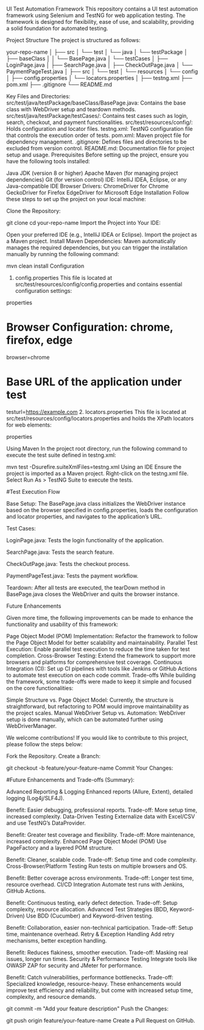 UI Test Automation Framework
This repository contains a UI test automation framework using Selenium and TestNG for web application testing. The framework is designed for flexibility, ease of use, and scalability, providing a solid foundation for automated testing.

Project Structure
The project is structured as follows:

your-repo-name
│
├── src
│   └── test
│       └── java
│           └── testPackage
│               ├── baseClass
│               │   └── BasePage.java
│               └── testCases
│                   ├── LoginPage.java
│                   ├── SearchPage.java
│                   ├── CheckOutPage.java
│                   └── PaymentPageTest.java
│
├── src
│   └── test
│       └── resources
│           └── config
│               ├── config.properties
│               └── locators.properties
│
├── testng.xml
├── pom.xml
├── .gitignore
└── README.md


Key Files and Directories:
src/test/java/testPackage/baseClass/BasePage.java: Contains the base class with WebDriver setup and teardown methods.
src/test/java/testPackage/testCases/: Contains test cases such as login, search, checkout, and payment functionalities.
src/test/resources/config/: Holds configuration and locator files.
testng.xml: TestNG configuration file that controls the execution order of tests.
pom.xml: Maven project file for dependency management.
.gitignore: Defines files and directories to be excluded from version control.
README.md: Documentation file for project setup and usage.
Prerequisites
Before setting up the project, ensure you have the following tools installed:

Java JDK (version 8 or higher)
Apache Maven (for managing project dependencies)
Git (for version control)
IDE: IntelliJ IDEA, Eclipse, or any Java-compatible IDE
Browser Drivers:
ChromeDriver for Chrome
GeckoDriver for Firefox
EdgeDriver for Microsoft Edge
Installation
Follow these steps to set up the project on your local machine:

Clone the Repository:


git clone 
cd your-repo-name
Import the Project into Your IDE:

Open your preferred IDE (e.g., IntelliJ IDEA or Eclipse).
Import the project as a Maven project.
Install Maven Dependencies: Maven automatically manages the required dependencies, but you can trigger the installation manually by running the following command:


mvn clean install
Configuration
1. config.properties
This file is located at src/test/resources/config/config.properties and contains essential configuration settings:

properties

# Browser Configuration: chrome, firefox, edge
browser=chrome

# Base URL of the application under test
testurl=https://example.com
2. locators.properties
This file is located at src/test/resources/config/locators.properties and holds the XPath locators for web elements:

properties


Using Maven
In the project root directory, run the following command to execute the test suite defined in testng.xml:


mvn test -Dsurefire.suiteXmlFiles=testng.xml
Using an IDE
Ensure the project is imported as a Maven project.
Right-click on the testng.xml file.
Select Run As > TestNG Suite to execute the tests.




#Test Execution Flow


Base Setup: The BasePage.java class initializes the WebDriver instance based on the browser specified in config.properties, loads the configuration and locator properties, and navigates to the application’s URL.

Test Cases:

LoginPage.java: Tests the login functionality of the application.

SearchPage.java: Tests the search feature.

CheckOutPage.java: Tests the checkout process.

PaymentPageTest.java: Tests the payment workflow.

Teardown: After all tests are executed, the tearDown method in BasePage.java closes the WebDriver and quits the browser instance.

Future Enhancements

Given more time, the following improvements can be made to enhance the functionality and usability of this framework:

Page Object Model (POM) Implementation: Refactor the framework to follow the Page Object Model for better scalability and maintainability.
Parallel Test Execution: Enable parallel test execution to reduce the time taken for test completion.
Cross-Browser Testing: Extend the framework to support more browsers and platforms for comprehensive test coverage.
Continuous Integration (CI): Set up CI pipelines with tools like Jenkins or GitHub Actions to automate test execution on each code commit.
Trade-offs
While building the framework, some trade-offs were made to keep it simple and focused on the core functionalities:

Simple Structure vs. Page Object Model: Currently, the structure is straightforward, but refactoring to POM would improve maintainability as the project scales.
Manual WebDriver Setup vs. Automation: WebDriver setup is done manually, which can be automated further using WebDriverManager.

We welcome contributions! If you would like to contribute to this project, please follow the steps below:

Fork the Repository.
Create a Branch:

git checkout -b feature/your-feature-name
Commit Your Changes:



#Future Enhancements and Trade-offs (Summary):


Advanced Reporting & Logging
Enhanced reports (Allure, Extent), detailed logging (Log4j/SLF4J).

Benefit: Easier debugging, professional reports.
Trade-off: More setup time, increased complexity.
Data-Driven Testing
Externalize data with Excel/CSV and use TestNG’s DataProvider.

Benefit: Greater test coverage and flexibility.
Trade-off: More maintenance, increased complexity.
Enhanced Page Object Model (POM)
Use PageFactory and a layered POM structure.

Benefit: Cleaner, scalable code.
Trade-off: Setup time and code complexity.
Cross-Browser/Platform Testing
Run tests on multiple browsers and OS.

Benefit: Better coverage across environments.
Trade-off: Longer test time, resource overhead.
CI/CD Integration
Automate test runs with Jenkins, GitHub Actions.

Benefit: Continuous testing, early defect detection.
Trade-off: Setup complexity, resource allocation.
Advanced Test Strategies (BDD, Keyword-Driven)
Use BDD (Cucumber) and Keyword-driven testing.

Benefit: Collaboration, easier non-technical participation.
Trade-off: Setup time, maintenance overhead.
Retry & Exception Handling
Add retry mechanisms, better exception handling.

Benefit: Reduces flakiness, smoother execution.
Trade-off: Masking real issues, longer run times.
Security & Performance Testing
Integrate tools like OWASP ZAP for security and JMeter for performance.

Benefit: Catch vulnerabilities, performance bottlenecks.
Trade-off: Specialized knowledge, resource-heavy.
These enhancements would improve test efficiency and reliability, but come with increased setup time, complexity, and resource demands.

git commit -m "Add your feature description"
Push the Changes:

git push origin feature/your-feature-name
Create a Pull Request on GitHub.
